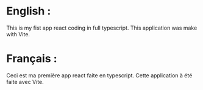 # English :

This is my fist app react coding in full typescript.
This application was make with Vite.

# Français :

Ceci est ma première app react faite en typescript.
Cette application à été faite avec Vite.
